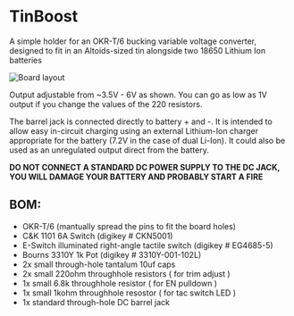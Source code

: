 TinBoost
========

A simple holder for an OKR-T/6 bucking variable voltage converter, designed to fit in an Altoids-sized tin alongside two 18650 Lithium Ion batteries

![Board layout](http://dl.dropbox.com/u/126001/circuits/tinboost_v1.png)

Output adjustable from ~3.5V - 6V as shown.   You can go as low as 1V output if you change the values of the 220 resistors.

The barrel jack is connected directly to battery + and -.  It is intended to allow easy in-circuit charging using an external Lithium-Ion charger appropriate for the battery (7.2V in the case of dual Li-Ion).  It could also be used as an unregulated output direct from the battery.  

**DO NOT CONNECT A STANDARD DC POWER SUPPLY TO THE DC JACK, YOU WILL DAMAGE YOUR BATTERY AND PROBABLY START A FIRE**


## BOM:
* OKR-T/6 (mantually spread the pins to fit the board holes)
* C&K 1101 6A Switch (digikey # CKN5001)
* E-Switch illuminated right-angle tactile switch (digikey # EG4685-5)
* Bourns 3310Y 1k Pot (digikey # 3310Y-001-102L)
* 2x small through-hole tantalum 10uf caps
* 2x small 220ohm throughhole resistors ( for trim adjust )
* 1x small 6.8k throughhole resistor ( for EN pulldown )
* 1x small 1kohm throughhole resostor ( for tac switch LED )
* 1x standard through-hole DC barrel jack
